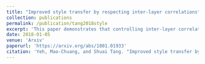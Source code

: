 ```yaml
---
title: "Improved style transfer by respecting inter-layer correlations"
collection: publications
permalink: /publication/tang2018style
excerpt: 'This paper demonstrates that controlling inter-layer correlations yields visible improvements in style transfer methods. '
date: 2018-01-05
venue: 'Arxiv'
paperurl: 'https://arxiv.org/abs/1801.01933'
citation: 'Yeh, Mao-Chuang, and Shuai Tang. "Improved style transfer by respecting inter-layer correlations." arXiv preprint arXiv:1801.01933 (2018).'
---
```

